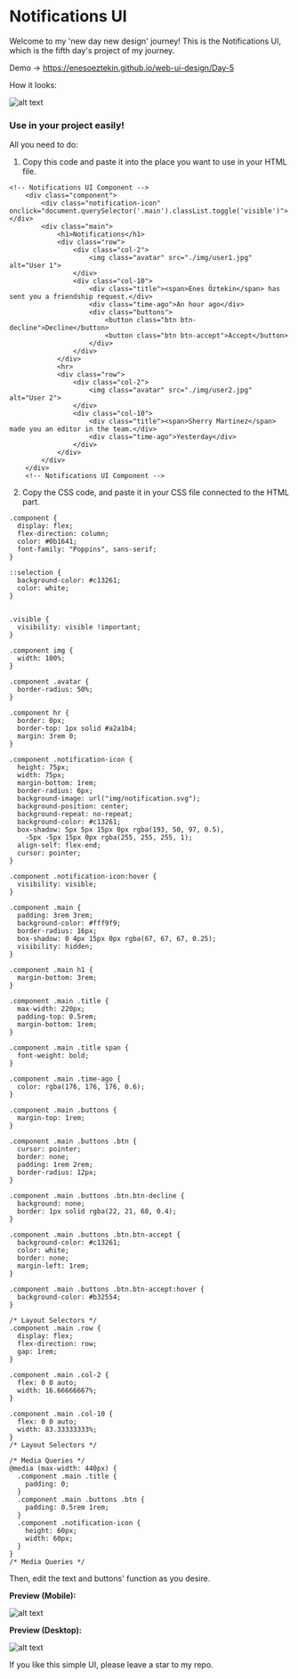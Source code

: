 # Notifications UI

Welcome to my 'new day new design' journey!
This is the Notifications UI, which is the fifth day's project of my journey.

Demo -> https://enesoeztekin.github.io/web-ui-design/Day-5

How it looks:

![alt text](https://github.com/enesoeztekin/web-ui-design/blob/main/Day-5/Design/Day-5-Notification-UI-Preview.gif)

### Use in your project easily!

All you need to do:

1. Copy this code and paste it into the place you want to use in your HTML file.

```
<!-- Notifications UI Component -->
    <div class="component">
        <div class="notification-icon" onclick="document.querySelector('.main').classList.toggle('visible')"></div>
        <div class="main">
            <h1>Notifications</h1>
            <div class="row">
                <div class="col-2">
                    <img class="avatar" src="./img/user1.jpg" alt="User 1">
                </div>
                <div class="col-10">
                    <div class="title"><span>Enes Öztekin</span> has sent you a friendship request.</div>
                    <div class="time-ago">An hour ago</div>
                    <div class="buttons">
                        <button class="btn btn-decline">Decline</button>
                        <button class="btn btn-accept">Accept</button>
                    </div>
                </div>
            </div>
            <hr>
            <div class="row">
                <div class="col-2">
                    <img class="avatar" src="./img/user2.jpg" alt="User 2">
                </div>
                <div class="col-10">
                    <div class="title"><span>Sherry Martinez</span> made you an editor in the team.</div>
                    <div class="time-ago">Yesterday</div>
                </div>
            </div>
        </div>
    </div>
    <!-- Notifications UI Component -->
```

2. Copy the CSS code, and paste it in your CSS file connected to the HTML part.

```
.component {
  display: flex;
  flex-direction: column;
  color: #0b1641;
  font-family: "Poppins", sans-serif;
}

::selection {
  background-color: #c13261;
  color: white;
}


.visible {
  visibility: visible !important;
}

.component img {
  width: 100%;
}

.component .avatar {
  border-radius: 50%;
}

.component hr {
  border: 0px;
  border-top: 1px solid #a2a1b4;
  margin: 3rem 0;
}

.component .notification-icon {
  height: 75px;
  width: 75px;
  margin-bottom: 1rem;
  border-radius: 6px;
  background-image: url("img/notification.svg");
  background-position: center;
  background-repeat: no-repeat;
  background-color: #c13261;
  box-shadow: 5px 5px 15px 0px rgba(193, 50, 97, 0.5),
    -5px -5px 15px 0px rgba(255, 255, 255, 1);
  align-self: flex-end;
  cursor: pointer;
}

.component .notification-icon:hover {
  visibility: visible;
}

.component .main {
  padding: 3rem 3rem;
  background-color: #fff9f9;
  border-radius: 16px;
  box-shadow: 0 4px 15px 0px rgba(67, 67, 67, 0.25);
  visibility: hidden;
}

.component .main h1 {
  margin-bottom: 3rem;
}

.component .main .title {
  max-width: 220px;
  padding-top: 0.5rem;
  margin-bottom: 1rem;
}

.component .main .title span {
  font-weight: bold;
}

.component .main .time-ago {
  color: rgba(176, 176, 176, 0.6);
}

.component .main .buttons {
  margin-top: 1rem;
}

.component .main .buttons .btn {
  cursor: pointer;
  border: none;
  padding: 1rem 2rem;
  border-radius: 12px;
}

.component .main .buttons .btn.btn-decline {
  background: none;
  border: 1px solid rgba(22, 21, 68, 0.4);
}

.component .main .buttons .btn.btn-accept {
  background-color: #c13261;
  color: white;
  border: none;
  margin-left: 1rem;
}

.component .main .buttons .btn.btn-accept:hover {
  background-color: #b32554;
}

/* Layout Selectors */
.component .main .row {
  display: flex;
  flex-direction: row;
  gap: 1rem;
}

.component .main .col-2 {
  flex: 0 0 auto;
  width: 16.66666667%;
}

.component .main .col-10 {
  flex: 0 0 auto;
  width: 83.33333333%;
}
/* Layout Selectors */

/* Media Queries */
@media (max-width: 440px) {
  .component .main .title {
    padding: 0;
  }
  .component .main .buttons .btn {
    padding: 0.5rem 1rem;
  }
  .component .notification-icon {
    height: 60px;
    width: 60px;
  }
}
/* Media Queries */
```

Then, edit the text and buttons' function as you desire.

<strong>Preview (Mobile): </strong>

![alt text](https://github.com/enesoeztekin/web-ui-design/blob/main/Day-5/Design/Day-5-Notification-UI-Mobile.png)

<strong>Preview (Desktop): </strong>

![alt text](https://github.com/enesoeztekin/web-ui-design/blob/main/Day-5/Design/Day-5-Notification-UI-Desktop.png)

If you like this simple UI, please leave a star to my repo.
